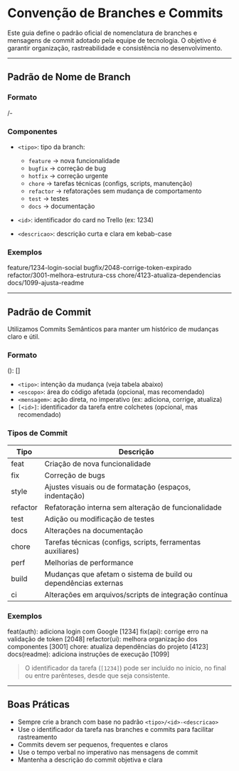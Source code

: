 # Convenção de Branches e Commits

Este guia define o padrão oficial de nomenclatura de branches e mensagens de commit adotado pela equipe de tecnologia. O objetivo é garantir organização, rastreabilidade e consistência no desenvolvimento.

---

## Padrão de Nome de Branch

### Formato

<tipo>/<id>-<descricao>

### Componentes

- `<tipo>`: tipo da branch:
  - `feature` → nova funcionalidade
  - `bugfix` → correção de bug
  - `hotfix` → correção urgente
  - `chore` → tarefas técnicas (configs, scripts, manutenção)
  - `refactor` → refatorações sem mudança de comportamento
  - `test` → testes
  - `docs` → documentação

- `<id>`: identificador do card no Trello (ex: 1234)

- `<descricao>`: descrição curta e clara em kebab-case

### Exemplos

feature/1234-login-social
bugfix/2048-corrige-token-expirado
refactor/3001-melhora-estrutura-css
chore/4123-atualiza-dependencias
docs/1099-ajusta-readme

---

## Padrão de Commit

Utilizamos Commits Semânticos para manter um histórico de mudanças claro e útil.

### Formato

<tipo>(<escopo>): <mensagem no imperativo> [<id>]

- `<tipo>`: intenção da mudança (veja tabela abaixo)
- `<escopo>`: área do código afetada (opcional, mas recomendado)
- `<mensagem>`: ação direta, no imperativo (ex: adiciona, corrige, atualiza)
- `[<id>]`: identificador da tarefa entre colchetes (opcional, mas recomendado)

### Tipos de Commit

| Tipo     | Descrição                                                |
| -------- | ------------------------------------------------------- |
| feat     | Criação de nova funcionalidade                           |
| fix      | Correção de bugs                                        |
| style    | Ajustes visuais ou de formatação (espaços, indentação)  |
| refactor | Refatoração interna sem alteração de funcionalidade     |
| test     | Adição ou modificação de testes                          |
| docs     | Alterações na documentação                               |
| chore    | Tarefas técnicas (configs, scripts, ferramentas auxiliares) |
| perf     | Melhorias de performance                                 |
| build    | Mudanças que afetam o sistema de build ou dependências externas |
| ci       | Alterações em arquivos/scripts de integração contínua   |

### Exemplos

feat(auth): adiciona login com Google [1234]
fix(api): corrige erro na validação de token [2048]
refactor(ui): melhora organização dos componentes [3001]
chore: atualiza dependências do projeto [4123]
docs(readme): adiciona instruções de execução [1099]

> O identificador da tarefa (`[1234]`) pode ser incluído no início, no final ou entre parênteses, desde que seja consistente.

---

## Boas Práticas

- Sempre crie a branch com base no padrão `<tipo>/<id>-<descricao>`
- Use o identificador da tarefa nas branches e commits para facilitar rastreamento
- Commits devem ser pequenos, frequentes e claros
- Use o tempo verbal no imperativo nas mensagens de commit
- Mantenha a descrição do commit objetiva e clara
